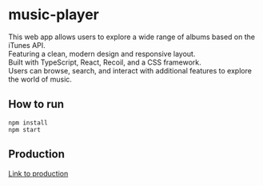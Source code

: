 # music-player
This web app allows users to explore a wide range of albums based on the iTunes API. <br>
Featuring a clean, modern design and responsive layout. <br>
Built with TypeScript, React, Recoil, and a CSS framework. <br>
Users can browse, search, and interact with additional features to explore the world of music.

## How to run
```
npm install
npm start
```

## Production
[Link to production](https://music-player-sztadii.vercel.app)
